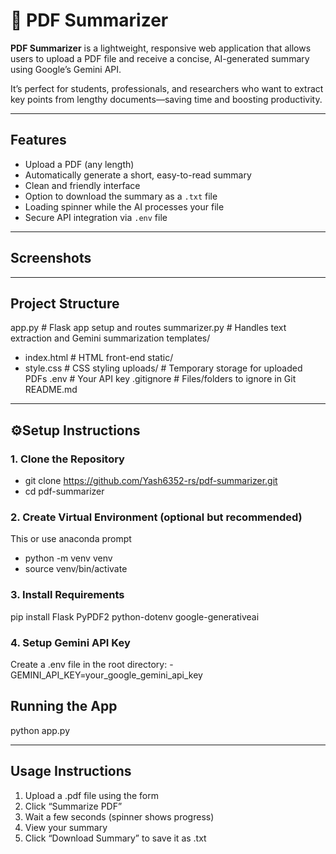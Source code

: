 # 📄 PDF Summarizer

**PDF Summarizer** is a lightweight, responsive web application that allows users to upload a PDF file and receive a concise, AI-generated summary using Google’s Gemini API.

It’s perfect for students, professionals, and researchers who want to extract key points from lengthy documents—saving time and boosting productivity.

---

## Features

- Upload a PDF (any length)  
- Automatically generate a short, easy-to-read summary  
- Clean and friendly interface  
- Option to download the summary as a `.txt` file  
- Loading spinner while the AI processes your file  
- Secure API integration via `.env` file

---

## Screenshots


---

## Project Structure

app.py # Flask app setup and routes
summarizer.py # Handles text extraction and Gemini summarization
templates/
- index.html # HTML front-end
static/
- style.css # CSS styling
uploads/ # Temporary storage for uploaded PDFs
.env # Your API key
.gitignore # Files/folders to ignore in Git
README.md

---

## ⚙Setup Instructions

### 1. Clone the Repository

- git clone https://github.com/Yash6352-rs/pdf-summarizer.git
- cd pdf-summarizer

### 2. Create Virtual Environment (optional but recommended)

This or use anaconda prompt
- python -m venv venv
- source venv/bin/activate

### 3. Install Requirements

pip install Flask PyPDF2 python-dotenv google-generativeai

### 4. Setup Gemini API Key

Create a .env file in the root directory:
-GEMINI_API_KEY=your_google_gemini_api_key

## Running the App

python app.py

---

## Usage Instructions

1. Upload a .pdf file using the form
2. Click “Summarize PDF”
3. Wait a few seconds (spinner shows progress)
4. View your summary
5. Click “Download Summary” to save it as .txt
